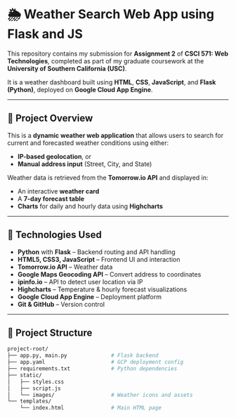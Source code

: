 # 🌦️ Weather Search Web App using Flask and JS

This repository contains my submission for **Assignment 2** of **CSCI 571: Web Technologies**, completed as part of my graduate coursework at the **University of Southern California (USC)**.

It is a weather dashboard built using **HTML**, **CSS**, **JavaScript**, and **Flask (Python)**, deployed on **Google Cloud App Engine**.

---

## 📌 Project Overview

This is a **dynamic weather web application** that allows users to search for current and forecasted weather conditions using either:
- **IP-based geolocation**, or
- **Manual address input** (Street, City, and State)

Weather data is retrieved from the **Tomorrow.io API** and displayed in:
- An interactive **weather card**
- A **7-day forecast table**
- **Charts** for daily and hourly data using **Highcharts**

---

## 🧰 Technologies Used

- **Python** with **Flask** – Backend routing and API handling
- **HTML5, CSS3, JavaScript** – Frontend UI and interaction
- **Tomorrow.io API** – Weather data
- **Google Maps Geocoding API** – Convert address to coordinates
- **ipinfo.io** – API to detect user location via IP
- **Highcharts** – Temperature & hourly forecast visualizations
- **Google Cloud App Engine** – Deployment platform
- **Git & GitHub** – Version control

---

## 📁 Project Structure

```bash
project-root/
├── app.py, main.py              # Flask backend
├── app.yaml                     # GCP deployment config
├── requirements.txt             # Python dependencies
├── static/
│   ├── styles.css
│   ├── script.js
│   └── images/                  # Weather icons and assets
└── templates/
    └── index.html               # Main HTML page





